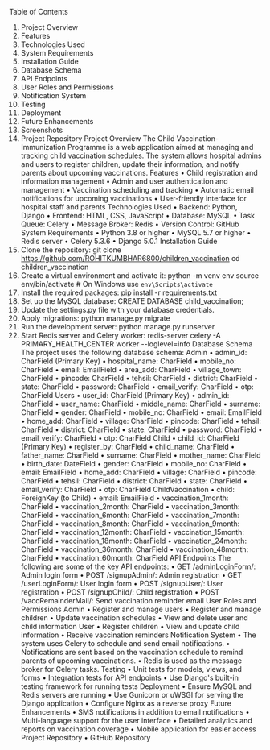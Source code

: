 Table of Contents
1.	Project Overview
2.	Features
3.	Technologies Used
4.	System Requirements
5.	Installation Guide
6.	Database Schema
7.	API Endpoints
8.	User Roles and Permissions
9.	Notification System
10.	Testing
11.	Deployment
12.	Future Enhancements
13.	Screenshots
14.	Project Repository
Project Overview
The Child Vaccination-Immunization Programme is a web application aimed at managing and tracking child vaccination schedules. The system allows hospital admins and users to register children, update their information, and notify parents about upcoming vaccinations.
Features
•	Child registration and information management
•	Admin and user authentication and management
•	Vaccination scheduling and tracking
•	Automatic email notifications for upcoming vaccinations
•	User-friendly interface for hospital staff and parents
Technologies Used
•	Backend: Python, Django
•	Frontend: HTML, CSS, JavaScript
•	Database: MySQL
•	Task Queue: Celery
•	Message Broker: Redis
•	Version Control: GitHub
System Requirements
•	Python 3.8 or higher
•	MySQL 5.7 or higher
•	Redis server
•	Celery 5.3.6
•	Django 5.0.1
Installation Guide
1.	Clone the repository:
git clone https://github.com/ROHITKUMBHAR6800/children_vaccination
cd children_vaccination
2.	Create a virtual environment and activate it:
python -m venv env
source env/bin/activate  # On Windows use `env\Scripts\activate`
3.	Install the required packages:
pip install -r requirements.txt
4.	Set up the MySQL database:
CREATE DATABASE child_vaccination;
5.	Update the settings.py file with your database credentials.
6.	Apply migrations:
python manage.py migrate
7.	Run the development server:
python manage.py runserver
8.	Start Redis server and Celery worker:
redis-server
celery -A PRIMARY_HEALTH_CENTER worker --loglevel=info
Database Schema
The project uses the following database schema:
Admin
•	admin_id: CharField (Primary Key)
•	hospital_name: CharField
•	mobile_no: CharField
•	email: EmailField
•	area_add: CharField
•	village_town: CharField
•	pincode: CharField
•	tehsil: CharField
•	district: CharField
•	state: CharField
•	password: CharField
•	email_verify: CharField
•	otp: CharField
Users
•	user_id: CharField (Primary Key)
•	admin_id: CharField
•	user_name: CharField
•	middle_name: CharField
•	surname: CharField
•	gender: CharField
•	mobile_no: CharField
•	email: EmailField
•	home_add: CharField
•	village: CharField
•	pincode: CharField
•	tehsil: CharField
•	district: CharField
•	state: CharField
•	password: CharField
•	email_verify: CharField
•	otp: CharField
Child
•	child_id: CharField (Primary Key)
•	register_by: CharField
•	child_name: CharField
•	father_name: CharField
•	surname: CharField
•	mother_name: CharField
•	birth_date: DateField
•	gender: CharField
•	mobile_no: CharField
•	email: EmailField
•	home_add: CharField
•	village: CharField
•	pincode: CharField
•	tehsil: CharField
•	district: CharField
•	state: CharField
•	email_verify: CharField
•	otp: CharField
ChildVaccination
•	child: ForeignKey (to Child)
•	email: EmailField
•	vaccination_1month: CharField
•	vaccination_2month: CharField
•	vaccination_3month: CharField
•	vaccination_6month: CharField
•	vaccination_7month: CharField
•	vaccination_8month: CharField
•	vaccination_9month: CharField
•	vaccination_12month: CharField
•	vaccination_15month: CharField
•	vaccination_18month: CharField
•	vaccination_24month: CharField
•	vaccination_36month: CharField
•	vaccination_48month: CharField
•	vaccination_60month: CharField
API Endpoints
The following are some of the key API endpoints:
•	GET /adminLoginForm/: Admin login form
•	POST /signupAdmin/: Admin registration
•	GET /userLoginForm/: User login form
•	POST /signupUser/: User registration
•	POST /signupChild/: Child registration
•	POST /vaccRemainderMail/: Send vaccination reminder email
User Roles and Permissions
Admin
•	Register and manage users
•	Register and manage children
•	Update vaccination schedules
•	View and delete user and child information
User
•	Register children
•	View and update child information
•	Receive vaccination reminders
Notification System
•	The system uses Celery to schedule and send email notifications.
•	Notifications are sent based on the vaccination schedule to remind parents of upcoming vaccinations.
•	Redis is used as the message broker for Celery tasks.
Testing
•	Unit tests for models, views, and forms
•	Integration tests for API endpoints
•	Use Django's built-in testing framework for running tests
Deployment
•	Ensure MySQL and Redis servers are running
•	Use Gunicorn or uWSGI for serving the Django application
•	Configure Nginx as a reverse proxy
Future Enhancements
•	SMS notifications in addition to email notifications
•	Multi-language support for the user interface
•	Detailed analytics and reports on vaccination coverage
•	Mobile application for easier access
Project Repository
•	GitHub Repository

